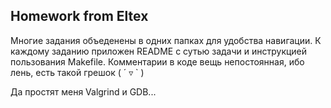 ## Homework from Eltex

Многие задания объеденены в одних папках для удобства навигации. К каждому заданию приложен README с сутью задачи и инструкцией пользования Makefile. Комментарии в коде вещь непостоянная, ибо лень, есть такой грешок ( ´ ▿ ` )

Да простят меня Valgrind и GDB...
